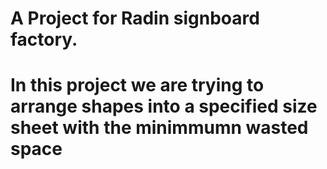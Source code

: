 # A Project for Radin signboard factory.

# In this project we are trying to arrange shapes into a specified size sheet with the minimmumn wasted space

